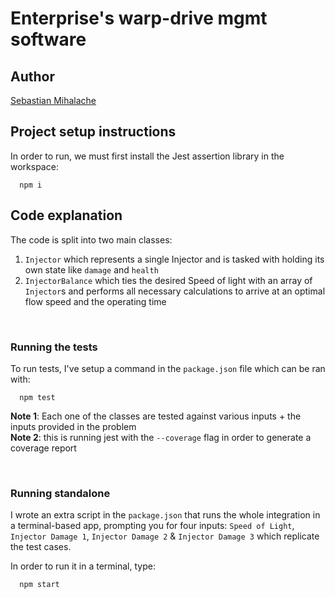 # Enterprise's warp-drive mgmt software

## Author

[Sebastian Mihalache](https://github.com/SashaMihalache)

## Project setup instructions

In order to run, we must first install the Jest assertion library in the workspace:

```
  npm i
```

## Code explanation

The code is split into two main classes:

1. `Injector` which represents a single Injector and is tasked with holding its own state like `damage` and `health`
2. `InjectorBalance` which ties the desired Speed of light with an array of `Injector`s and performs all necessary calculations to arrive at an optimal flow speed and the operating time

<br />

### Running the tests

To run tests, I've setup a command in the `package.json` file which can be ran with:

```
  npm test
```

**Note 1**: Each one of the classes are tested against various inputs + the inputs provided in the problem
<br/>
**Note 2**: this is running jest with the `--coverage` flag in order to generate a coverage report

<br />

### Running standalone

I wrote an extra script in the `package.json` that runs the whole integration in a terminal-based app, prompting you for four inputs: `Speed of Light`, `Injector Damage 1`, `Injector Damage 2` & `Injector Damage 3` which replicate the test cases.

In order to run it in a terminal, type:

```
  npm start
```
